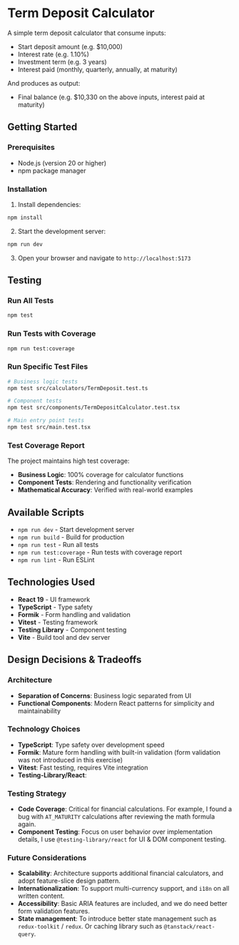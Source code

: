 # Term Deposit Calculator

A simple term deposit calculator that consume inputs:

- Start deposit amount (e.g. $10,000)
- Interest rate (e.g. 1.10%)
- Investment term (e.g. 3 years)
- Interest paid (monthly, quarterly, annually, at maturity)

And produces as output:

- Final balance (e.g. $10,330 on the above inputs, interest paid at maturity)

## Getting Started

### Prerequisites

- Node.js (version 20 or higher)
- npm package manager

### Installation

1. Install dependencies:

```bash
npm install
```

2. Start the development server:

```bash
npm run dev
```

3. Open your browser and navigate to `http://localhost:5173`

## Testing

### Run All Tests

```bash
npm test
```

### Run Tests with Coverage

```bash
npm run test:coverage
```

### Run Specific Test Files

```bash
# Business logic tests
npm test src/calculators/TermDeposit.test.ts

# Component tests
npm test src/components/TermDepositCalculator.test.tsx

# Main entry point tests
npm test src/main.test.tsx
```

### Test Coverage Report

The project maintains high test coverage:

- **Business Logic**: 100% coverage for calculator functions
- **Component Tests**: Rendering and functionality verification
- **Mathematical Accuracy**: Verified with real-world examples

## Available Scripts

- `npm run dev` - Start development server
- `npm run build` - Build for production
- `npm run test` - Run all tests
- `npm run test:coverage` - Run tests with coverage report
- `npm run lint` - Run ESLint

## Technologies Used

- **React 19** - UI framework
- **TypeScript** - Type safety
- **Formik** - Form handling and validation
- **Vitest** - Testing framework
- **Testing Library** - Component testing
- **Vite** - Build tool and dev server

## Design Decisions & Tradeoffs

### Architecture

- **Separation of Concerns**: Business logic separated from UI
- **Functional Components**: Modern React patterns for simplicity and maintainability

### Technology Choices

- **TypeScript**: Type safety over development speed
- **Formik**: Mature form handling with built-in validation (form validation was not introduced in this exercise)
- **Vitest**: Fast testing, requires Vite integration
- **Testing-Library/React**:

### Testing Strategy

- **Code Coverage**: Critical for financial calculations. For example, I found a bug with `AT_MATURITY` calculations after reviewing the math formula again.
- **Component Testing**: Focus on user behavior over implementation details, I use `@testing-library/react` for UI & DOM component testing.

### Future Considerations

- **Scalability**: Architecture supports additional financial calculators, and adopt feature-slice design pattern.
- **Internationalization**: To support multi-currency support, and `i18n` on all written content.
- **Accessibility**: Basic ARIA features are included, and we do need better form validation features.
- **State management**: To introduce better state management such as `redux-toolkit` / `redux`. Or caching library such as `@tanstack/react-query`.
